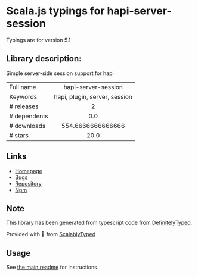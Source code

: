 
# Scala.js typings for hapi-server-session

Typings are for version 5.1

## Library description:
Simple server-side session support for hapi

|                    |                 |
| ------------------ | :-------------: |
| Full name          | hapi-server-session |
| Keywords           | hapi, plugin, server, session |
| # releases         | 2 |
| # dependents       | 0.0 |
| # downloads        | 554.6666666666666 |
| # stars            | 20.0 |

## Links
- [Homepage](https://github.com/btmorex/hapi-server-session)
- [Bugs](https://github.com/btmorex/hapi-server-session/issues)
- [Repository](https://github.com/btmorex/hapi-server-session)
- [Npm](https://www.npmjs.com/package/hapi-server-session)
    


## Note
This library has been generated from typescript code from [DefinitelyTyped](https://definitelytyped.org).

Provided with :purple_heart: from [ScalablyTyped](https://github.com/oyvindberg/ScalablyTyped)

## Usage
See [the main readme](../../readme.md) for instructions.



